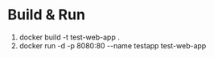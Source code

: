 # Build & Run
1. docker build -t test-web-app .
1. docker run -d -p 8080:80 --name testapp test-web-app
